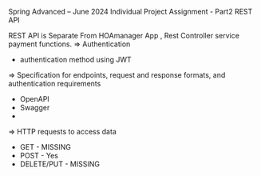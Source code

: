 Spring Advanced – June 2024
Individual Project Assignment - Part2 REST API

REST API is Separate From HOAmanager App ,  Rest Controller   service payment functions.
=> Authentication
- authentication method using JWT

=> Specification for  endpoints, request and response formats, and authentication requirements
- OpenAPI
-  Swagger
-  
=> HTTP requests to access data
- GET - MISSING
- POST - Yes 
- DELETE/PUT - MISSING

